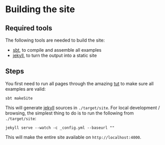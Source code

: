 # Building the site

## Required tools

The following tools are needed to build the site:
* [sbt], to compile and assemble all examples
* [jekyll], to turn the output into a static site

## Steps

You first need to run all pages through the amazing [tut](https://github.com/tpolecat/tut) to make sure all examples are valid:

```shell
sbt makeSite
```

This will generate [jekyll] sources in `./target/site`. For local development / browsing, the simplest thing to do is to run the following from `./target/site`:

```shell
jekyll serve --watch -c _config.yml --baseurl ""
```

This will make the entire site available on `http://localhost:4000`.

[jekyll]:https://jekyllrb.com/
[sbt]:https://www.scala-sbt.org/
